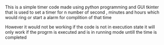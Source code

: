 This is a simple timer code made using python programming and GUI tkinter that is used to set a timer for n number of second , minutes and hours which 
would ring or start a alarm for complition of that time 

However it would not be working if the code is not in execution state it will only work if the progrm is executed and is in running mode untill the time is completed 

